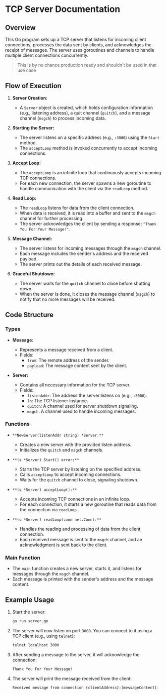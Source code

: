 # TCP Server Documentation

## Overview

This Go program sets up a TCP server that listens for incoming client connections, processes the data sent by clients, and acknowledges the receipt of messages. The server uses goroutines and channels to handle multiple client connections concurrently.

> This is by no chance production ready and shouldn't be used in that use case

## Flow of Execution

1. **Server Creation:**
   - A `Server` object is created, which holds configuration information (e.g., listening address), a quit channel (`quitch`), and a message channel (`msgch`) to process incoming data.
2. **Starting the Server:**

   - The server listens on a specific address (e.g., `:3000`) using the `Start` method.
   - The `acceptLoop` method is invoked concurrently to accept incoming connections.

3. **Accept Loop:**

   - The `acceptLoop` is an infinite loop that continuously accepts incoming TCP connections.
   - For each new connection, the server spawns a new goroutine to handle communication with the client via the `readLoop` method.

4. **Read Loop:**

   - The `readLoop` listens for data from the client connection.
   - When data is received, it is read into a buffer and sent to the `msgch` channel for further processing.
   - The server acknowledges the client by sending a response: `"Thank You For Your Message!"`.

5. **Message Channel:**

   - The server listens for incoming messages through the `msgch` channel.
   - Each message includes the sender's address and the received payload.
   - The server prints out the details of each received message.

6. **Graceful Shutdown:**
   - The server waits for the `quitch` channel to close before shutting down.
   - When the server is done, it closes the message channel (`msgch`) to notify that no more messages will be received.

## Code Structure

### Types

- **Message:**

  - Represents a message received from a client.
  - Fields:
    - `from`: The remote address of the sender.
    - `payload`: The message content sent by the client.

- **Server:**
  - Contains all necessary information for the TCP server.
  - Fields:
    - `listenAddr`: The address the server listens on (e.g., `:3000`).
    - `ln`: The TCP listener instance.
    - `quitch`: A channel used for server shutdown signaling.
    - `msgch`: A channel used to handle incoming messages.

### Functions

- `**NewServer(listenAddr string) *Server:**`

  - Creates a new server with the provided listen address.
  - Initializes the `quitch` and `msgch` channels.

- `**(s *Server) Start() error:**`

  - Starts the TCP server by listening on the specified address.
  - Calls `acceptLoop` to accept incoming connections.
  - Waits for the `quitch` channel to close, signaling shutdown.

- `**(s *Server) acceptLoop():**`

  - Accepts incoming TCP connections in an infinite loop.
  - For each connection, it starts a new goroutine that reads data from the connection via `readLoop`.

- `**(s *Server) readLoop(conn net.Conn):**`
  - Handles the reading and processing of data from the client connection.
  - Each received message is sent to the `msgch` channel, and an acknowledgment is sent back to the client.

### Main Function

- The `main` function creates a new server, starts it, and listens for messages through the `msgch` channel.
- Each message is printed with the sender's address and the message content.

## Example Usage

1. Start the server:
   ```bash
   go run server.go
   ```
2. The server will now listen on port `3000`. You can connect to it using a TCP client (e.g., using `telnet`):

   ```bash
   telnet localhost 3000
   ```

3. After sending a message to the server, it will acknowledge the connection:

   ```bash
   Thank You For Your Message!
   ```

4. The server will print the message received from the client:
   ```bash
   Received message from connection (clientAddress):(messageContent):
   ```

